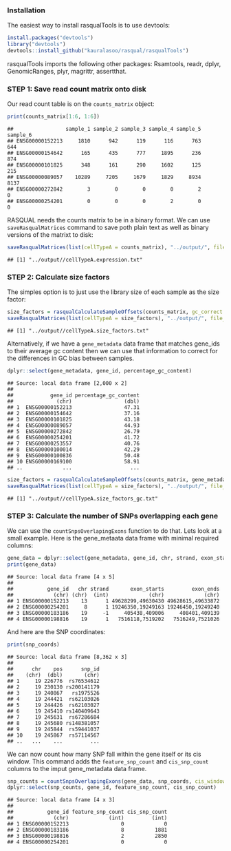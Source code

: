 
### Installation
The easiest way to install rasqualTools is to use devtools:

```r
install.packages("devtools")
library("devtools")
devtools::install_github("kauralasoo/rasqual/rasqualTools")
```

rasqualTools imports the following other packages: Rsamtools, readr, dplyr, GenomicRanges, plyr, magrittr, assertthat.

### STEP 1: Save read count matrix onto disk
Our read count table is on the `counts_matrix` object:

```r
print(counts_matrix[1:6, 1:6])
```

```
##                 sample_1 sample_2 sample_3 sample_4 sample_5 sample_6
## ENSG00000152213     1810      942      119      116      763      644
## ENSG00000154642      165      435      777     1895      236      874
## ENSG00000101825      348      161      290     1602      125      215
## ENSG00000089057    10289     7205     1679     1829     8934     8137
## ENSG00000272842        3        0        0        0        2        0
## ENSG00000254201        0        0        0        2        0        0
```
RASQUAL needs the counts matrix to be in a binary format. We can use `saveRasqualMatrices` command to save poth plain text as well as binary versions of the matrixt to disk:

```r
saveRasqualMatrices(list(cellTypeA = counts_matrix), "../output/", file_suffix = "expression")
```

```
## [1] "../output//cellTypeA.expression.txt"
```

### STEP 2: Calculate size factors
The simples option is to just use the library size of each sample as the size factor:

```r
size_factors = rasqualCalculateSampleOffsets(counts_matrix, gc_correct = FALSE)
saveRasqualMatrices(list(cellTypeA = size_factors), "../output/", file_suffix = "size_factors")
```

```
## [1] "../output//cellTypeA.size_factors.txt"
```
Alternatively, if we have a `gene_metadata` data frame that matches gene_ids to their average gc content then we can use that information to correct for the differences in GC bias between samples.

```r
dplyr::select(gene_metadata, gene_id, percentage_gc_content)
```

```
## Source: local data frame [2,000 x 2]
## 
##            gene_id percentage_gc_content
##              (chr)                 (dbl)
## 1  ENSG00000152213                 47.31
## 2  ENSG00000154642                 37.16
## 3  ENSG00000101825                 43.18
## 4  ENSG00000089057                 44.93
## 5  ENSG00000272842                 26.79
## 6  ENSG00000254201                 41.72
## 7  ENSG00000253557                 40.76
## 8  ENSG00000100014                 42.29
## 9  ENSG00000100836                 50.48
## 10 ENSG00000169100                 58.91
## ..             ...                   ...
```

```r
size_factors = rasqualCalculateSampleOffsets(counts_matrix, gene_metadata, gc_correct = TRUE)
saveRasqualMatrices(list(cellTypeA = size_factors), "../output/", file_suffix = "size_factors_gc")
```

```
## [1] "../output//cellTypeA.size_factors_gc.txt"
```

### STEP 3: Calculate the number of SNPs overlapping each gene
We can use the `countSnpsOverlapingExons` function to do that. Lets look at a small example. Here is the gene_metaata data frame with minimal required columns:

```r
gene_data = dplyr::select(gene_metadata, gene_id, chr, strand, exon_starts, exon_ends)[c(1,6,20,34),] 
print(gene_data)
```

```
## Source: local data frame [4 x 5]
## 
##           gene_id   chr strand       exon_starts         exon_ends
##             (chr) (chr)  (int)             (chr)             (chr)
## 1 ENSG00000152213    13      1 49628299,49630430 49628615,49633872
## 2 ENSG00000254201     8      1 19246350,19249163 19246450,19249240
## 3 ENSG00000183186    19     -1     405438,409006     408401,409139
## 4 ENSG00000198816    19      1   7516118,7519202   7516249,7521026
```
And here are the SNP coordinates:

```r
print(snp_coords)
```

```
## Source: local data frame [8,362 x 3]
## 
##      chr    pos      snp_id
##    (chr)  (dbl)       (chr)
## 1     19 226776  rs76534612
## 2     19 230130 rs200141179
## 3     19 240867   rs1975526
## 4     19 244421  rs62103026
## 5     19 244426  rs62103027
## 6     19 245410 rs140409643
## 7     19 245631  rs67286684
## 8     19 245680 rs148381057
## 9     19 245844  rs59441037
## 10    19 245867  rs57114567
## ..   ...    ...         ...
```
We can now count how many SNP fall within the gene itself or its cis window. This command adds the `feature_snp_count` and `cis_snp_count` columns to the imput gene_metadata data frame.

```r
snp_counts = countSnpsOverlapingExons(gene_data, snp_coords, cis_window = 5e5)
dplyr::select(snp_counts, gene_id, feature_snp_count, cis_snp_count)
```

```
## Source: local data frame [4 x 3]
## 
##           gene_id feature_snp_count cis_snp_count
##             (chr)             (int)         (int)
## 1 ENSG00000152213                 0             0
## 2 ENSG00000183186                 8          1881
## 3 ENSG00000198816                 2          2850
## 4 ENSG00000254201                 0             0
```

